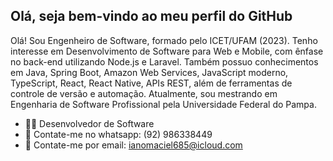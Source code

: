 ## Olá, seja bem-vindo ao meu perfil do GitHub
Olá! Sou Engenheiro de Software, formado pelo ICET/UFAM (2023). Tenho interesse em Desenvolvimento de Software para Web e Mobile, com ênfase no back-end utilizando Node.js e Laravel. Também possuo conhecimentos em Java, Spring Boot, Amazon Web Services, JavaScript moderno, TypeScript, React, React Native, APIs REST, além de ferramentas de controle de versão e automação. Atualmente, sou mestrando em Engenharia de Software Profissional pela Universidade Federal do Pampa.

- 👨‍💻 Desenvolvedor de Software
- 📲 Contate-me no whatsapp: (92) 986338449
- 📧 Contate-me por email: ianomaciel685@icloud.com
<!-- 🔗 Portfólio: https://www.ianodev.com/ -->     
